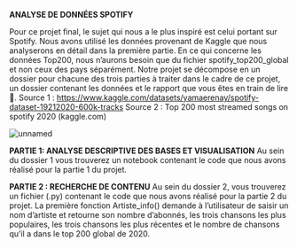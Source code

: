 **ANALYSE DE DONNÉES SPOTIFY**

Pour ce projet final, le sujet qui nous a le plus inspiré est celui portant sur Spotify. Nous avons utilisé les données provenant de Kaggle que nous analyserons en détail dans la première partie. En ce qui concerne les données Top200, nous n’aurons besoin que du fichier spotify_top200_global et non ceux des pays séparément.
Notre projet se décompose en un dossier pour chacune des trois parties à traiter dans le cadre de ce projet, un dossier contenant les données et le rapport que vous êtes en train de lire 🙂. 
Source 1 : https://www.kaggle.com/datasets/yamaerenay/spotify-dataset-19212020-600k-tracks
Source 2 : Top 200 most streamed songs on spotify 2020 (kaggle.com)

![unnamed](https://github.com/Thaonheyy/Spotify-Data-Analysis/assets/139818124/1cb5960a-a0f8-4ff8-8f9d-89a2ab20b2fc)

**PARTIE 1: ANALYSE DESCRIPTIVE DES BASES ET VISUALISATION**
Au sein du dossier 1 vous trouverez un notebook contenant le code que nous avons réalisé pour la partie 1 du projet.

**PARTIE 2 : RECHERCHE DE CONTENU**
Au sein du dossier 2, vous trouverez un fichier (.py) contenant le code que nous avons réalisé pour la partie 2 du projet.
La première fonction Artiste_info() demande à l’utilisateur de saisir un nom d’artiste et retourne son nombre d’abonnés, les trois chansons les plus populaires, les trois chansons les plus récentes et le nombre de chansons qu’il a dans le top 200 global de 2020. 
